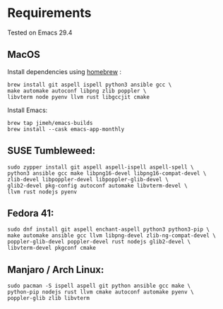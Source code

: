 # Requirements

Tested on Emacs 29.4

## MacOS

Install dependencies using [homebrew](https://brew.sh/) :

```
brew install git aspell ispell python3 ansible gcc \
make automake autoconf libpng zlib poppler \
libvterm node pyenv llvm rust libgccjit cmake 
```

Install Emacs: 

```
brew tap jimeh/emacs-builds
brew install --cask emacs-app-monthly
```

## SUSE Tumbleweed:

```
sudo zypper install git aspell aspell-ispell aspell-spell \
python3 ansible gcc make libpng16-devel libpng16-compat-devel \
zlib-devel libpoppler-devel libpoppler-glib-devel \
glib2-devel pkg-config autoconf automake libvterm-devel \
llvm rust nodejs pyenv
```

## Fedora 41:

```
sudo dnf install git aspell enchant-aspell python3 python3-pip \
make automake ansible gcc llvm libpng-devel zlib-ng-compat-devel \
poppler-glib-devel poppler-devel rust nodejs glib2-devel \
libvterm-devel pkgconf cmake
```
## Manjaro / Arch Linux:

```
sudo pacman -S ispell aspell git python ansible gcc make \
python-pip nodejs rust llvm cmake autoconf automake pyenv \
poppler-glib zlib libvterm
```
